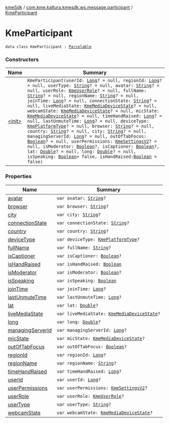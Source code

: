 [kmeSdk](../../index.md) / [com.kme.kaltura.kmesdk.ws.message.participant](../index.md) / [KmeParticipant](./index.md)

# KmeParticipant

`data class KmeParticipant : `[`Parcelable`](https://developer.android.com/reference/android/os/Parcelable.html)

### Constructors

| Name | Summary |
|---|---|
| [&lt;init&gt;](-init-.md) | `KmeParticipant(userId: `[`Long`](https://kotlinlang.org/api/latest/jvm/stdlib/kotlin/-long/index.html)`? = null, regionId: `[`Long`](https://kotlinlang.org/api/latest/jvm/stdlib/kotlin/-long/index.html)`? = null, userType: `[`String`](https://kotlinlang.org/api/latest/jvm/stdlib/kotlin/-string/index.html)`? = null, avatar: `[`String`](https://kotlinlang.org/api/latest/jvm/stdlib/kotlin/-string/index.html)`? = null, userRole: `[`KmeUserRole`](../../com.kme.kaltura.kmesdk.ws.message.type/-kme-user-role/index.md)`? = null, fullName: `[`String`](https://kotlinlang.org/api/latest/jvm/stdlib/kotlin/-string/index.html)`? = null, regionName: `[`String`](https://kotlinlang.org/api/latest/jvm/stdlib/kotlin/-string/index.html)`? = null, joinTime: `[`Long`](https://kotlinlang.org/api/latest/jvm/stdlib/kotlin/-long/index.html)`? = null, connectionState: `[`String`](https://kotlinlang.org/api/latest/jvm/stdlib/kotlin/-string/index.html)`? = null, liveMediaState: `[`KmeMediaDeviceState`](../../com.kme.kaltura.kmesdk.ws.message.type/-kme-media-device-state/index.md)`? = null, webcamState: `[`KmeMediaDeviceState`](../../com.kme.kaltura.kmesdk.ws.message.type/-kme-media-device-state/index.md)`? = null, micState: `[`KmeMediaDeviceState`](../../com.kme.kaltura.kmesdk.ws.message.type/-kme-media-device-state/index.md)`? = null, timeHandRaised: `[`Long`](https://kotlinlang.org/api/latest/jvm/stdlib/kotlin/-long/index.html)`? = null, lastUnmuteTime: `[`Long`](https://kotlinlang.org/api/latest/jvm/stdlib/kotlin/-long/index.html)`? = null, deviceType: `[`KmePlatformType`](../../com.kme.kaltura.kmesdk.ws.message.type/-kme-platform-type/index.md)`? = null, browser: `[`String`](https://kotlinlang.org/api/latest/jvm/stdlib/kotlin/-string/index.html)`? = null, country: `[`String`](https://kotlinlang.org/api/latest/jvm/stdlib/kotlin/-string/index.html)`? = null, city: `[`String`](https://kotlinlang.org/api/latest/jvm/stdlib/kotlin/-string/index.html)`? = null, managingServerId: `[`Long`](https://kotlinlang.org/api/latest/jvm/stdlib/kotlin/-long/index.html)`? = null, outOfTabFocus: `[`Boolean`](https://kotlinlang.org/api/latest/jvm/stdlib/kotlin/-boolean/index.html)`? = null, userPermissions: `[`KmeSettingsV2`](../../com.kme.kaltura.kmesdk.rest.response.room.settings/-kme-settings-v2/index.md)`? = null, isModerator: `[`Boolean`](https://kotlinlang.org/api/latest/jvm/stdlib/kotlin/-boolean/index.html)`?, isCaptioner: `[`Boolean`](https://kotlinlang.org/api/latest/jvm/stdlib/kotlin/-boolean/index.html)`?, lat: `[`Double`](https://kotlinlang.org/api/latest/jvm/stdlib/kotlin/-double/index.html)`? = null, long: `[`Double`](https://kotlinlang.org/api/latest/jvm/stdlib/kotlin/-double/index.html)`? = null, isSpeaking: `[`Boolean`](https://kotlinlang.org/api/latest/jvm/stdlib/kotlin/-boolean/index.html)` = false, isHandRaised: `[`Boolean`](https://kotlinlang.org/api/latest/jvm/stdlib/kotlin/-boolean/index.html)` = false)` |

### Properties

| Name | Summary |
|---|---|
| [avatar](avatar.md) | `var avatar: `[`String`](https://kotlinlang.org/api/latest/jvm/stdlib/kotlin/-string/index.html)`?` |
| [browser](browser.md) | `var browser: `[`String`](https://kotlinlang.org/api/latest/jvm/stdlib/kotlin/-string/index.html)`?` |
| [city](city.md) | `var city: `[`String`](https://kotlinlang.org/api/latest/jvm/stdlib/kotlin/-string/index.html)`?` |
| [connectionState](connection-state.md) | `var connectionState: `[`String`](https://kotlinlang.org/api/latest/jvm/stdlib/kotlin/-string/index.html)`?` |
| [country](country.md) | `var country: `[`String`](https://kotlinlang.org/api/latest/jvm/stdlib/kotlin/-string/index.html)`?` |
| [deviceType](device-type.md) | `var deviceType: `[`KmePlatformType`](../../com.kme.kaltura.kmesdk.ws.message.type/-kme-platform-type/index.md)`?` |
| [fullName](full-name.md) | `var fullName: `[`String`](https://kotlinlang.org/api/latest/jvm/stdlib/kotlin/-string/index.html)`?` |
| [isCaptioner](is-captioner.md) | `var isCaptioner: `[`Boolean`](https://kotlinlang.org/api/latest/jvm/stdlib/kotlin/-boolean/index.html)`?` |
| [isHandRaised](is-hand-raised.md) | `var isHandRaised: `[`Boolean`](https://kotlinlang.org/api/latest/jvm/stdlib/kotlin/-boolean/index.html) |
| [isModerator](is-moderator.md) | `var isModerator: `[`Boolean`](https://kotlinlang.org/api/latest/jvm/stdlib/kotlin/-boolean/index.html)`?` |
| [isSpeaking](is-speaking.md) | `var isSpeaking: `[`Boolean`](https://kotlinlang.org/api/latest/jvm/stdlib/kotlin/-boolean/index.html) |
| [joinTime](join-time.md) | `var joinTime: `[`Long`](https://kotlinlang.org/api/latest/jvm/stdlib/kotlin/-long/index.html)`?` |
| [lastUnmuteTime](last-unmute-time.md) | `var lastUnmuteTime: `[`Long`](https://kotlinlang.org/api/latest/jvm/stdlib/kotlin/-long/index.html)`?` |
| [lat](lat.md) | `var lat: `[`Double`](https://kotlinlang.org/api/latest/jvm/stdlib/kotlin/-double/index.html)`?` |
| [liveMediaState](live-media-state.md) | `var liveMediaState: `[`KmeMediaDeviceState`](../../com.kme.kaltura.kmesdk.ws.message.type/-kme-media-device-state/index.md)`?` |
| [long](long.md) | `var long: `[`Double`](https://kotlinlang.org/api/latest/jvm/stdlib/kotlin/-double/index.html)`?` |
| [managingServerId](managing-server-id.md) | `var managingServerId: `[`Long`](https://kotlinlang.org/api/latest/jvm/stdlib/kotlin/-long/index.html)`?` |
| [micState](mic-state.md) | `var micState: `[`KmeMediaDeviceState`](../../com.kme.kaltura.kmesdk.ws.message.type/-kme-media-device-state/index.md)`?` |
| [outOfTabFocus](out-of-tab-focus.md) | `var outOfTabFocus: `[`Boolean`](https://kotlinlang.org/api/latest/jvm/stdlib/kotlin/-boolean/index.html)`?` |
| [regionId](region-id.md) | `var regionId: `[`Long`](https://kotlinlang.org/api/latest/jvm/stdlib/kotlin/-long/index.html)`?` |
| [regionName](region-name.md) | `var regionName: `[`String`](https://kotlinlang.org/api/latest/jvm/stdlib/kotlin/-string/index.html)`?` |
| [timeHandRaised](time-hand-raised.md) | `var timeHandRaised: `[`Long`](https://kotlinlang.org/api/latest/jvm/stdlib/kotlin/-long/index.html)`?` |
| [userId](user-id.md) | `var userId: `[`Long`](https://kotlinlang.org/api/latest/jvm/stdlib/kotlin/-long/index.html)`?` |
| [userPermissions](user-permissions.md) | `var userPermissions: `[`KmeSettingsV2`](../../com.kme.kaltura.kmesdk.rest.response.room.settings/-kme-settings-v2/index.md)`?` |
| [userRole](user-role.md) | `var userRole: `[`KmeUserRole`](../../com.kme.kaltura.kmesdk.ws.message.type/-kme-user-role/index.md)`?` |
| [userType](user-type.md) | `var userType: `[`String`](https://kotlinlang.org/api/latest/jvm/stdlib/kotlin/-string/index.html)`?` |
| [webcamState](webcam-state.md) | `var webcamState: `[`KmeMediaDeviceState`](../../com.kme.kaltura.kmesdk.ws.message.type/-kme-media-device-state/index.md)`?` |
